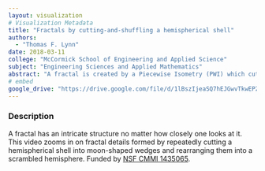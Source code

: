 ```yaml
---
layout: visualization
# Visualization Metadata
title: "Fractals by cutting-and-shuffling a hemispherical shell"
authors:
  - "Thomas F. Lynn"
date: 2018-03-11
college: "McCormick School of Engineering and Applied Science"
subject: "Engineering Sciences and Applied Mathematics"
abstract: "A fractal is created by a Piecewise Isometry (PWI) which cuts a 2D object into pieces and rearranges those pieces to recreate the original object in a scrambled form. The PWI studied here splits a hemispherical shell into four pieces along cutting lines and rearranges them into a shuffled hemisphere. The cuts of the PWI create an intricate fractal. Videos require highly parallel computation using a GPU to repeat the PWI an adequate number of times to resolve the fractal. The persistence of cut-less regions at all scales confirms the fractal structure and offers insight into the mixing behavior of the PWI, which can be used to help design efficient mixing systems. Funded by NSF CMMI 1435065."
# embed
google_drive: "https://drive.google.com/file/d/1lBszIjeaSQ7hEJGwvTkwEPZXilHVnLhZ/preview"
---
```

### Description
A fractal has an intricate structure no matter how closely one looks at it. This video zooms in on fractal details formed by repeatedly cutting a hemispherical shell into moon-shaped wedges and rearranging them into a scrambled hemisphere. Funded by [NSF CMMI 1435065](https://www.nsf.gov/awardsearch/showAward?AWD_ID=1435065).
